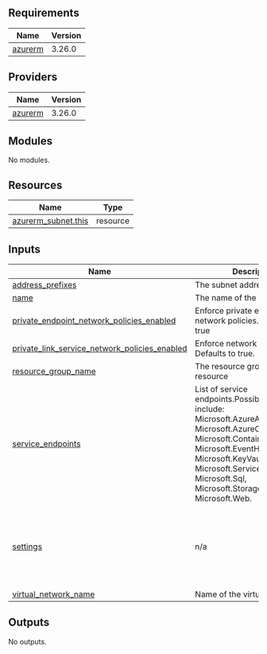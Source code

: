 <!-- BEGIN_TF_DOCS -->
## Requirements

| Name | Version |
|------|---------|
| <a name="requirement_azurerm"></a> [azurerm](#requirement\_azurerm) | 3.26.0 |

## Providers

| Name | Version |
|------|---------|
| <a name="provider_azurerm"></a> [azurerm](#provider\_azurerm) | 3.26.0 |

## Modules

No modules.

## Resources

| Name | Type |
|------|------|
| [azurerm_subnet.this](https://registry.terraform.io/providers/hashicorp/azurerm/3.26.0/docs/resources/subnet) | resource |

## Inputs

| Name | Description | Type | Default | Required |
|------|-------------|------|---------|:--------:|
| <a name="input_address_prefixes"></a> [address\_prefixes](#input\_address\_prefixes) | The subnet address prefix | `list(string)` | n/a | yes |
| <a name="input_name"></a> [name](#input\_name) | The name of the subnet | `string` | n/a | yes |
| <a name="input_private_endpoint_network_policies_enabled"></a> [private\_endpoint\_network\_policies\_enabled](#input\_private\_endpoint\_network\_policies\_enabled) | Enforce private endpoint network policies. Defaults to true | `bool` | n/a | yes |
| <a name="input_private_link_service_network_policies_enabled"></a> [private\_link\_service\_network\_policies\_enabled](#input\_private\_link\_service\_network\_policies\_enabled) | Enforce network policies. Defaults to true. | `bool` | n/a | yes |
| <a name="input_resource_group_name"></a> [resource\_group\_name](#input\_resource\_group\_name) | The resource group for the resource | `string` | n/a | yes |
| <a name="input_service_endpoints"></a> [service\_endpoints](#input\_service\_endpoints) | List of service endpoints.Possible values include: Microsoft.AzureActiveDirectory, Microsoft.AzureCosmosDB, Microsoft.ContainerRegistry, Microsoft.EventHub, Microsoft.KeyVault, Microsoft.ServiceBus, Microsoft.Sql, Microsoft.Storage and Microsoft.Web. | `list(string)` | n/a | yes |
| <a name="input_settings"></a> [settings](#input\_settings) | n/a | <pre>list(object({<br>    delegation = map(object({<br>      name = string<br>      service_delegation = string<br>      actions = list(string)<br>    }))<br>  }))</pre> | n/a | yes |
| <a name="input_virtual_network_name"></a> [virtual\_network\_name](#input\_virtual\_network\_name) | Name of the virtual network | `string` | n/a | yes |

## Outputs

No outputs.
<!-- END_TF_DOCS -->